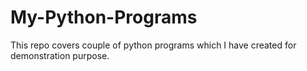 # My-Python-Programs
This repo covers couple of python programs which I have created for demonstration purpose.
